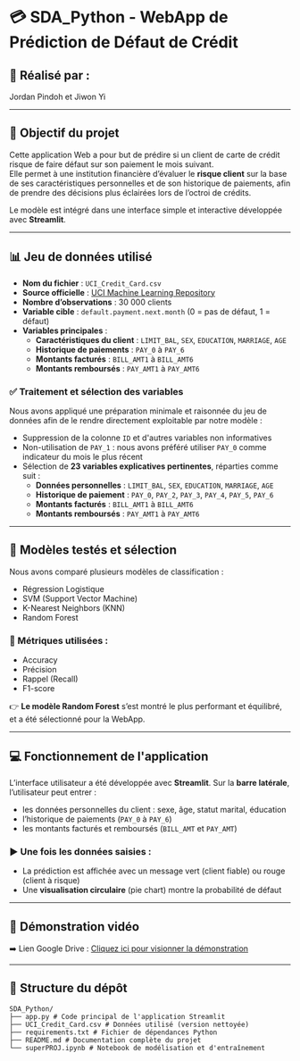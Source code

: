 # 💳 SDA_Python - WebApp de Prédiction de Défaut de Crédit


## 👥 Réalisé par :
Jordan Pindoh et Jiwon Yi

---

## 🎯 Objectif du projet

Cette application Web a pour but de prédire si un client de carte de crédit risque de faire défaut sur son paiement le mois suivant.  
Elle permet à une institution financière d’évaluer le **risque client** sur la base de ses caractéristiques personnelles et de son historique de paiements, afin de prendre des décisions plus éclairées lors de l’octroi de crédits.

Le modèle est intégré dans une interface simple et interactive développée avec **Streamlit**.

---

## 📊 Jeu de données utilisé

- **Nom du fichier** : `UCI_Credit_Card.csv`
- **Source officielle** : [UCI Machine Learning Repository](https://archive.ics.uci.edu/ml/datasets/default+of+credit+card+clients)
- **Nombre d’observations** : 30 000 clients
- **Variable cible** : `default.payment.next.month` (0 = pas de défaut, 1 = défaut)
- **Variables principales** :
  - **Caractéristiques du client** : `LIMIT_BAL`, `SEX`, `EDUCATION`, `MARRIAGE`, `AGE`
  - **Historique de paiements** : `PAY_0` à `PAY_6`
  - **Montants facturés** : `BILL_AMT1` à `BILL_AMT6`
  - **Montants remboursés** : `PAY_AMT1` à `PAY_AMT6`

### ✅ Traitement et sélection des variables

Nous avons appliqué une préparation minimale et raisonnée du jeu de données afin de le rendre directement exploitable par notre modèle :

- Suppression de la colonne `ID` et d'autres variables non informatives
- Non-utilisation de `PAY_1` : nous avons préféré utiliser `PAY_0` comme indicateur du mois le plus récent
- Sélection de **23 variables explicatives pertinentes**, réparties comme suit :
  - **Données personnelles** : `LIMIT_BAL`, `SEX`, `EDUCATION`, `MARRIAGE`, `AGE`
  - **Historique de paiement** : `PAY_0`, `PAY_2`, `PAY_3`, `PAY_4`, `PAY_5`, `PAY_6`
  - **Montants facturés** : `BILL_AMT1` à `BILL_AMT6`
  - **Montants remboursés** : `PAY_AMT1` à `PAY_AMT6`

---

## 🧠 Modèles testés et sélection

Nous avons comparé plusieurs modèles de classification :

- Régression Logistique
- SVM (Support Vector Machine)
- K-Nearest Neighbors (KNN)
- Random Forest

### 🧪 Métriques utilisées :
- Accuracy
- Précision
- Rappel (Recall)
- F1-score

👉 **Le modèle Random Forest** s’est montré le plus performant et équilibré, et a été sélectionné pour la WebApp.

---

## 💻 Fonctionnement de l'application

L’interface utilisateur a été développée avec **Streamlit**. Sur la **barre latérale**, l’utilisateur peut entrer :

- les données personnelles du client : sexe, âge, statut marital, éducation
- l’historique de paiements (`PAY_0` à `PAY_6`)
- les montants facturés et remboursés (`BILL_AMT` et `PAY_AMT`)

### ▶️ Une fois les données saisies :
- La prédiction est affichée avec un message vert (client fiable) ou rouge (client à risque)
- Une **visualisation circulaire** (pie chart) montre la probabilité de défaut


---
## 🎥 Démonstration vidéo

➡️ Lien Google Drive : [Cliquez ici pour visionner la démonstration](https://drive.google.com/file/d/1p-LSjBZsc0jo_T5q0y7GCWNg3lEMQ3JZ/view?usp=sharing)



---

## 📂 Structure du dépôt
```
SDA_Python/
├── app.py # Code principal de l'application Streamlit
├── UCI_Credit_Card.csv # Données utilisé (version nettoyée)
├── requirements.txt # Fichier de dépendances Python
├── README.md # Documentation complète du projet
└── superPROJ.ipynb # Notebook de modélisation et d'entraînement
```

